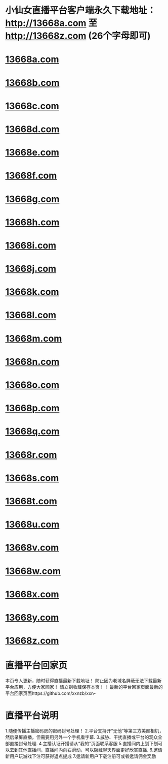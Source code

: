 # 小仙女直播平台客户端永久下载地址：http://13668a.com 至 http://13668z.com (26个字母即可)

# <a href="http://13668a.com" rel="nofollow"><trans oldtip="13668a.com" newtip="13668a.com" style="">13668a.com</trans></a>

# <a href="http://13668b.com" rel="nofollow"><trans oldtip="13668b.com" newtip="13668a.com" style="">13668b.com</trans></a>

# <a href="http://13668c.com" rel="nofollow"><trans oldtip="13668c.com" newtip="13668c.com" style="">13668c.com</trans></a>

# <a href="http://13668d.com" rel="nofollow"><trans oldtip="13668d.com" newtip="13668a.com" style="">13668d.com</trans></a>

# <a href="http://13668e.com" rel="nofollow"><trans oldtip="13668e.com" newtip="13668a.com" style="">13668e.com</trans></a>

# <a href="http://13668f.com" rel="nofollow"><trans oldtip="13668f.com" newtip="13668a.com" style="">13668f.com</trans></a>

# <a href="http://13668g.com" rel="nofollow"><trans oldtip="13668g.com" newtip="13668a.com" style="">13668g.com</trans></a>

# <a href="http://13668h.com" rel="nofollow"><trans oldtip="13668h.com" newtip="13668a.com" style="">13668h.com</trans></a>

# <a href="http://13668i.com" rel="nofollow"><trans oldtip="13668i.com" newtip="13668a.com" style="">13668i.com</trans></a>

# <a href="http://13668j.com" rel="nofollow"><trans oldtip="13668j.com" newtip="13668a.com" style="">13668j.com</trans></a>

# <a href="http://13668k.com" rel="nofollow"><trans oldtip="13668k.com" newtip="13668a.com" style="">13668k.com</trans></a>

# <a href="http://13668l.com" rel="nofollow"><trans oldtip="13668l.com" newtip="13668a.com" style="">13668l.com</trans></a>

# <a href="http://13668m.com" rel="nofollow"><trans oldtip="13668m.com" newtip="13668a.com" style="">13668m.com</trans></a>

# <a href="http://13668n.com" rel="nofollow"><trans oldtip="13668n.com" newtip="13668a.com" style="">13668n.com</trans></a>

# <a href="http://13668o.com" rel="nofollow"><trans oldtip="13668o.com" newtip="13668a.com" style="">13668o.com</trans></a>

# <a href="http://13668p.com" rel="nofollow"><trans oldtip="13668p.com" newtip="13668a.com" style="">13668p.com</trans></a>

# <a href="http://13668q.com" rel="nofollow"><trans oldtip="13668q.com" newtip="13668a.com" style="">13668q.com</trans></a>

# <a href="http://13668r.com" rel="nofollow"><trans oldtip="13668r.com" newtip="13668a.com" style="">13668r.com</trans></a>

# <a href="http://13668s.com" rel="nofollow"><trans oldtip="13668s.com" newtip="13668a.com" style="">13668s.com</trans></a>

# <a href="http://13668t.com" rel="nofollow"><trans oldtip="13668t.com" newtip="13668a.com" style="">13668t.com</trans></a>

# <a href="http://13668u.com" rel="nofollow"><trans oldtip="13668u.com" newtip="13668a.com" style="">13668u.com</trans></a>

# <a href="http://13668v.com" rel="nofollow"><trans oldtip="13668v.com" newtip="13668a.com" style="">13668v.com</trans></a>

# <a href="http://13668w.com" rel="nofollow"><trans oldtip="13668w.com" newtip="13668a.com" style="">13668w.com</trans></a>

# <a href="http://13668x.com" rel="nofollow"><trans oldtip="13668x.com" newtip="13668a.com" style="">13668x.com</trans></a>

# <a href="http://13668y.com" rel="nofollow"><trans oldtip="13668y.com" newtip="13668a.com" style="">13668y.com</trans></a>

# <a href="http://13668z.com" rel="nofollow"><trans oldtip="13668z.com" newtip="13668a.com" style="">13668z.com</trans></a>




# 直播平台回家页

本页专人更新，随时获得直播最新下载地址！
防止因为老域名屏蔽无法下载最新平台应用，方便大家回家！
请立刻收藏保存本页！！
最新的平台回家页面最新的平台回家页面https://github.com/xxnzb/xxn-


# 直播平台说明 

1.随便传播主播密码房的密码封号处理！
2.平台支持开“无他”等第三方美颜相机，然后录屏直播，但需要用另外一个手机看字幕.
3.威胁、干扰直播或平台的观众全部直接封号处理.
4.主播认证开播请从“我的”页面联系客服
5.直播间内上划下划可以去到其他直播间，直播间内向右滑动，可以隐藏聊天界面更好欣赏直播.
6.邀请新用户玩游戏下注可获得返点提成
7.邀请新用户下载注册可或者邀请佣金奖励





